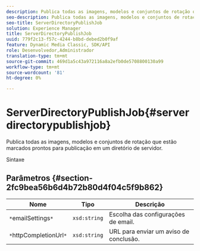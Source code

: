 ```yaml
---
description: Publica todas as imagens, modelos e conjuntos de rotação que estão marcados prontos para publicação em um diretório de servidor.
seo-description: Publica todas as imagens, modelos e conjuntos de rotação que estão marcados prontos para publicação em um diretório de servidor.
seo-title: ServerDirectoryPublishJob
solution: Experience Manager
title: ServerDirectoryPublishJob
uuid: 779f2c13-f57c-4244-b8bd-debed2b0f9af
feature: Dynamic Media Classic, SDK/API
role: Desenvolvedor,Administrador
translation-type: tm+mt
source-git-commit: 469d1a5c43a972116a8a2efb0de5708800130a99
workflow-type: tm+mt
source-wordcount: '81'
ht-degree: 0%

---
```



# ServerDirectoryPublishJob{#serverdirectorypublishjob}

Publica todas as imagens, modelos e conjuntos de rotação que estão marcados prontos para publicação em um diretório de servidor.

Sintaxe

## Parâmetros {#section-2fc9bea56b6d4b72b80d4f04c5f9b862}

| Nome | Tipo | Descrição |
|---|---|---|
| `*`emailSettings`*` | `xsd:string` | Escolha das configurações de email. |
| `*`httpCompletionUrl`*` | `xsd:string` | URL para enviar um aviso de conclusão. |

